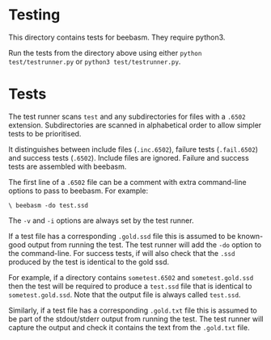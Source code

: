 # Testing

This directory contains tests for beebasm.  They require python3.

Run the tests from the directory above using either
`python test/testrunner.py` or `python3 test/testrunner.py`.

# Tests

The test runner scans `test` and any subdirectories for files with a
`.6502` extension.  Subdirectories are scanned in alphabetical order to
allow simpler tests to be prioritised.

It distinguishes between include files (`.inc.6502`), failure tests
(`.fail.6502`) and success tests (`.6502`).  Include files are ignored.
Failure and success tests are assembled with beebasm.

The first line of a `.6502` file can be a comment with extra
command-line options to pass to beebasm.  For example:

```
\ beebasm -do test.ssd
```

The `-v` and `-i` options are always set by the test runner.

If a test file has a corresponding `.gold.ssd` file this is assumed to be
known-good output from running the test.  The test runner will add the
`-do` option to the command-line.  For success tests, if will also check
that the `.ssd` produced by the test is identical to the gold ssd.

For example, if a directory contains `sometest.6502` and `sometest.gold.ssd` then
the test will be required to produce a `test.ssd` file that is identical
to `sometest.gold.ssd`.  Note that the output file is always called `test.ssd`.

Similarly, if a test file has a corresponding `.gold.txt` file this is assumed to
be part of the stdout/stderr output from running the test.  The test runner will
capture the output and check it contains the text from the `.gold.txt` file.

